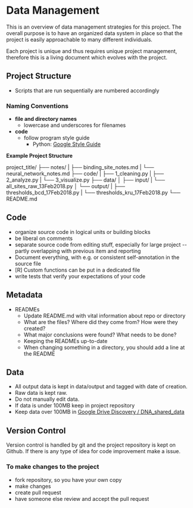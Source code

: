 # Data Management

This is an overview of data management strategies for this project.  The overall purpose is to have an organized data system in place so that the project is easily approachable to many different individuals.

Each project is unique and thus requires unique project management, therefore this is a living document which evolves with the project. 

## Project Structure

- Scripts that are run sequentially are numbered accordingly

### Naming Conventions

- **file and directory names**
    + lowercase and underscores for filenames
-  **code**
    +  follow program style guide
        *  Python: [Google Style Guide](https://google.github.io/styleguide/pyguide.html)

**Example Project Structure**

project_title/
	├── notes/
	|   ├── binding_site_notes.md
	|   └── neural_network_notes.md
	├── code/
	|   ├── 1_cleaning.py
	|   ├── 2_analyze.py
	|   └── 3_visualize.py
	├── data/
	│   ├── input/
	|     └── all_sites_raw_13Feb2018.py
	│   └── output/
	|     ├── thresholds_bcd_17Feb2018.py
	|     └── thresholds_kru_17Feb2018.py
	└── README.md

## Code

-   organize source code in logical units or building blocks
-   be liberal on comments
-   separate source code from editing stuff, especially for large project -- partly overlapping with previous item and reporting
-   Document everything, with e.g. or consistent self-annotation in the source file 
-   [R] Custom functions can be put in a dedicated file 
-   write tests that verify your expectations of your code
   
## Metadata

- READMEs
    -   Update README.md with vital information about repo or directory
    -   What are the files? Where did they come from? How were they created? 
    -   What major conclusions were found? What needs to be done?
    -   Keeping the READMEs up-to-date
    -   When changing something in a directory, you should add a line at the README

## Data 

- All output data is kept in data/output and tagged with date of creation.
- Raw data is kept raw.  
- Do not manually edit data.
- If data is under 100MB keep in project repository 
- Keep data over 100MB in [Google Drive Discovery / DNA_shared_data](https://drive.google.com/drive/folders/1kAh9NPg0gin4KIYvdz2Czi1LCQ2Js06X)

## Version Control

Version control is handled by git and the project repository is kept on Github. If there is any type of idea for code improvement make a issue.

### To make changes to the project 

-  fork repository, so you have your own copy
-  make changes
-  create pull request
-  have someone else review and accept the pull request


